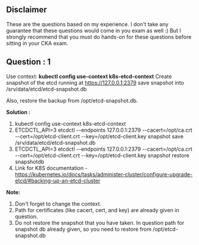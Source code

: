 ## Disclaimer
  These are the questions based on my experience. I don't take any guarantee that these questions would come in you exam as well :)
  But I strongly recommend that you must do hands-on for these questions before sitting in your CKA exam.

## Question : 1

  Use context: **kubectl config use-context k8s-etcd-context**
  Create snapshot of the etcd running at https://127.0.0.1:2379 save snapshot into  /srv/data/etcd/etcd-snapshot.db

  Also, restore the backup from /opt/etcd-snapshot.db.

**Solution :**

1. kubectl config use-context k8s-etcd-context
2. ETCDCTL_API=3 etcdctl --endpoints 127.0.0.1:2379 --cacert=/opt/ca.crt  --cert=/opt/etcd-client.crt --key=/opt/etcd-client.key snapshot save /srv/data/etcd/etcd-snapshot.db
3. ETCDCTL_API=3 etcdctl --endpoints 127.0.0.1:2379 --cacert=/opt/ca.crt  --cert=/opt/etcd-client.crt --key=/opt/etcd-client.key snapshot restore snapshotdb
4. Link for K8S documentation - https://kubernetes.io/docs/tasks/administer-cluster/configure-upgrade-etcd/#backing-up-an-etcd-cluster

**Note:**
1. Don't forget to change the context. 
2. Path for certificates (like cacert, cert, and key) are already given in question.
3. Do not restore the snapshot that you have taken. In question path for snapshot db already given, so you need to restore from /opt/etcd-snapshot.db
